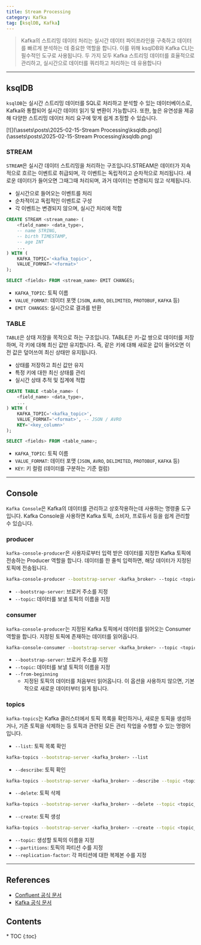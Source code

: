 ```yaml
---
title: Stream Processing
category: Kafka
tag: [ksqlDB, Kafka]
---
```


> Kafka의 스트리밍 데이터 처리는 실시간 데이터 파이프라인을 구축하고 데이터를 빠르게 분석하는 데 중요한 역할을 합니다. 이를 위해 ksqlDB와 Kafka CLI는 필수적인 도구로 사용됩니다. 두 가지 모두 Kafka 스트리밍 데이터를 효율적으로 관리하고, 실시간으로 데이터를 쿼리하고 처리하는 데 유용합니다

---

## ksqlDB
`ksqlDB`는 실시간 스트리밍 데이터를 SQL로 처리하고 분석할 수 있는 데이터베이스로, Kafka와 통합되어 실시간 데이터 읽기 및 변환이 가능합니다. 또한, 높은 유연성을 제공해 다양한 스트리밍 데이터 처리 요구에 맞게 쉽게 조정할 수 있습니다.

[![](\assets\posts\2025-02-15-Stream Processing\ksqldb.png)](\assets\posts\2025-02-15-Stream Processing\ksqldb.png)

### STREAM
`STREAM`은 실시간 데이터 스트리밍을 처리하는 구조입니다.STREAM은 데이터가 지속적으로 흐르는 이벤트로 취급되며, 각 이벤트는 독립적이고 순차적으로 처리됩니다. 새로운 데이터가 들어오면 그때그때 처리되며, 과거 데이터는 변경되지 않고 삭제됩니다.

- 실시간으로 들어오는 이벤트를 처리
- 순차적이고 독립적인 이벤트로 구성
- 각 이벤트는 변경되지 않으며, 실시간 처리에 적합

```sql
CREATE STREAM <stream_name> (
    <field_name> <data_type>,
    -- name STRING,
    -- birth TIMESTAMP,
    -- age INT
    ...
) WITH (
    KAFKA_TOPIC='<kafka_topic>',
    VALUE_FORMAT='<format>'
);

SELECT <fields> FROM <stream_name> EMIT CHANGES;
```

- `KAFKA_TOPIC`: 토픽 이름
- `VALUE_FORMAT`: 데이터 포맷 (`JSON`, `AVRO`, `DELIMITED`, `PROTOBUF`, `KAFKA` 등)
- `EMIT CHANGES`: 실시간으로 결과를 반환

### TABLE
`TABLE`은 상태 저장을 목적으로 하는 구조입니다. TABLE은 키-값 쌍으로 데이터를 저장하며, 각 키에 대해 최신 값만 유지합니다. 즉, 같은 키에 대해 새로운 값이 들어오면 이전 값은 덮어쓰여 최신 상태만 유지됩니다. 

- 상태를 저장하고 최신 값만 유지
- 특정 키에 대한 최신 상태를 관리
- 실시간 상태 추적 및 집계에 적합

```sql
CREATE TABLE <table_name> (
    <field_name> <data_type>,
    ...
) WITH (
    KAFKA_TOPIC='<kafka_topic>',
    VALUE_FORMAT='<format>', -- JSON / AVRO
    KEY='<key_column>'
);

SELECT <fields> FROM <table_name>;
```

- `KAFKA_TOPIC`: 토픽 이름
- `VALUE_FORMAT`: 데이터 포맷 (`JSON`, `AVRO`, `DELIMITED`, `PROTOBUF`, `KAFKA` 등)
- `KEY`: 키 컬럼 (데이터를 구분하는 기준 컬럼)

---

## Console
`Kafka Console`은 Kafka의 데이터를 관리하고 상호작용하는데 사용하는 명령줄 도구입니다. Kafka Console을 사용하면 Kafka 토픽, 소비자, 프로듀서 등을 쉽게 관리할 수 있습니다. 

### producer
`kafka-console-producer`은 사용자로부터 입력 받은 데이터를 지정한 Kafka 토픽에 전송하는 Producer 역할을 합니다. 데이터를 한 줄씩 입력하면, 해당 데이터가 지정된 토픽에 전송됩니다.

```bash
kafka-console-producer --bootstrap-server <kafka_broker> --topic <topic_name>
```

- `--bootstrap-server`: 브로커 주소를 지정
- `--topic`: 데이터를 보낼 토픽의 이름을 지정

### consumer
`kafka-console-producer`는 지정된 Kafka 토픽에서 데이터를 읽어오는 Consumer 역할을 합니다. 지정된 토픽에 존재하는 데이터를 읽어옵니다.

```bash
kafka-console-consumer --bootstrap-server <kafka_broker> --topic <topic_name> --from-beginning
```

- `--bootstrap-server`: 브로커 주소를 지정
- `--topic`: 데이터를 보낼 토픽의 이름을 지정
- `--from-beginning`
  - 지정된 토픽의 데이터를 처음부터 읽어옵니다. 이 옵션을 사용하지 않으면, 기본적으로 새로운 데이터부터 읽게 됩니다.

### topics
`kafka-topics`는 Kafka 클러스터에서 토픽 목록을 확인하거나, 새로운 토픽을 생성하거나, 기존 토픽을 삭제하는 등 토픽과 관련된 모든 관리 작업을 수행할 수 있는 명령어입니다.

- `--list`: 토픽 목록 확인
```bash
kafka-topics --bootstrap-server <kafka_broker> --list
```
- `--describe`: 토픽 확인
```bash
kafka-topics --bootstrap-server <kafka_broker> --describe --topic <topic_name>
```
- `--delete`: 토픽 삭제
```bash
kafka-topics --bootstrap-server <kafka_broker> --delete --topic <topic_name>
```
- `--create`: 토픽 생성
```bash
kafka-topics --bootstrap-server <kafka_broker> --create --topic <topic_name> --partitions <num_partitons> --replication-factor <replication_factor>
```
  - `--topic`: 생성할 토픽의 이름을 지정
  - `--partitions`: 토픽의 파티션 수를 지정
  - `--replication-factor`: 각 파티션에 대한 복제본 수를 지정

---

## References
- [Confluent 공식 문서](https://docs.confluent.io/)
- [Kafka 공식 문서](https://kafka.apache.org/documentation/)

<nav class="post-toc" markdown="1">
  <h2>Contents</h2>
* TOC
{:toc}
</nav>
